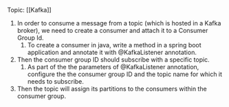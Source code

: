 Topic: [[Kafka]]
1. In order to consume a message from a topic (which is hosted in a Kafka broker), we need to create a consumer and attach it to a Consumer Group Id. 
	1. To create a consumer in java, write a method in a spring boot application and annotate it with @KafkaListener annotation.
2. Then the consumer group ID should subscribe with a specific topic.
	1. As part of the the parameters of @KafkaListener annotation, configure the the consumer group ID and the topic name for which it needs to subscribe. 
3. Then the topic will assign its partitions to the consumers within the consumer group.


